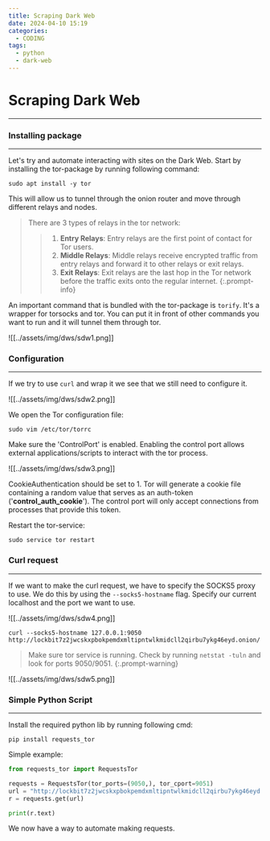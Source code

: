 ```yaml
---
title: Scraping Dark Web
date: 2024-04-10 15:19
categories:
  - CODING
tags:
  - python
  - dark-web
---
```

# Scraping Dark Web

---

### Installing package
---


Let's try and automate interacting with sites on the Dark Web.
Start by installing the tor-package by running following command:
```shell
sudo apt install -y tor
```

This will allow us to tunnel through the onion router and move through different relays and nodes.
> There are 3 types of relays in the tor network:
>>1. **Entry Relays**: Entry relays are the first point of contact for Tor users.
>>2. **Middle Relays**: Middle relays receive encrypted traffic from entry relays and forward it to other relays or exit relays.
>>3. **Exit Relays**: Exit relays are the last hop in the Tor network before the traffic exits onto the regular internet.
{:.prompt-info}

An important command that is bundled with the tor-package is `torify`.
It's a wrapper for torsocks and tor. You can put it in front of other commands you want to run and it will tunnel them through tor.

![[../assets/img/dws/sdw1.png]]

### Configuration
---


If we try to use `curl` and wrap it we see that we still need to configure it.

![[../assets/img/dws/sdw2.png]]

We open the Tor configuration file:

```Shell
sudo vim /etc/tor/torrc
```

Make sure the 'ControlPort' is enabled. Enabling the control port allows external applications/scripts to interact with the tor process.

![[../assets/img/dws/sdw3.png]]

CookieAuthentication should be set to 1. Tor will generate a cookie file containing a random value that serves as an auth-token ('**control_auth_cookie**'). The control port will only accept connections from processes that provide this token.

Restart the tor-service:
```Shell
sudo service tor restart
```


### Curl request
---

If we want to make the curl request, we have to specify the SOCKS5 proxy to use.
We do this by using the `--socks5-hostname` flag. Specify our current localhost and the port we want to use. 

![[../assets/img/dws/sdw4.png]]

```Shell
curl --socks5-hostname 127.0.0.1:9050 http://lockbit7z2jwcskxpbokpemdxmltipntwlkmidcll2qirbu7ykg46eyd.onion/
```


> Make sure tor service is running. Check by running `netstat -tuln` and look for ports 9050/9051.
{:.prompt-warning}

![[../assets/img/dws/sdw5.png]]

### Simple Python Script
---

Install the required python lib by running following cmd:
```Shell
pip install requests_tor
```

Simple example:
```Python
from requests_tor import RequestsTor

requests = RequestsTor(tor_ports=(9050,), tor_cport=9051)
url = "http://lockbit7z2jwcskxpbokpemdxmltipntwlkmidcll2qirbu7ykg46eyd.onion/"
r = requests.get(url)

print(r.text)
```

We now have a way to automate making requests.
